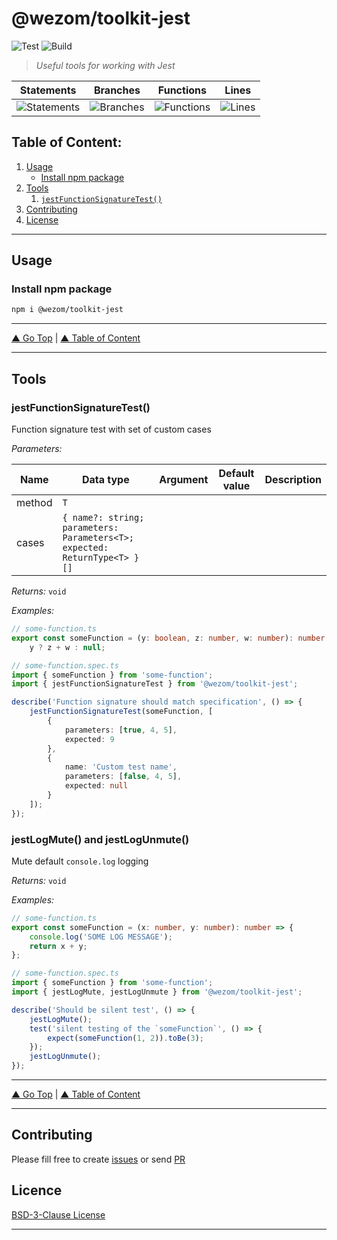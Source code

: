 # @wezom/toolkit-jest

![Test](https://github.com/WezomCompany/toolkit-jest/workflows/Test/badge.svg)
![Build](https://github.com/WezomCompany/toolkit-jest/workflows/Build/badge.svg)

> _Useful tools for working with Jest_

| Statements                                                                  | Branches                                                                  | Functions                                                                  | Lines                                                                  |
| --------------------------------------------------------------------------- | ------------------------------------------------------------------------- | -------------------------------------------------------------------------- | ---------------------------------------------------------------------- |
| ![Statements](https://img.shields.io/badge/Coverage-100%25-brightgreen.svg) | ![Branches](https://img.shields.io/badge/Coverage-100%25-brightgreen.svg) | ![Functions](https://img.shields.io/badge/Coverage-100%25-brightgreen.svg) | ![Lines](https://img.shields.io/badge/Coverage-100%25-brightgreen.svg) |

## Table of Content:

1. [Usage](#usage)
    - [Install npm package](#install-npm-package)
1. [Tools](#usage)
    1. [`jestFunctionSignatureTest()`](#jestfunctionsignaturetest)
1. [Contributing](#contributing)
1. [License](#licence)

---

## Usage

### Install npm package

```bash
npm i @wezom/toolkit-jest
```

---

[▲ Go Top](#) | [▲ Table of Content](#table-of-content)

---

## Tools

### jestFunctionSignatureTest()

[comment]: <> (AUTODOC-TOOL-START::function-signature-test#default)

Function signature test with set of custom cases

_Parameters:_

| Name   | Data type                                                                 | Argument | Default value | Description |
| ------ | ------------------------------------------------------------------------- | -------- | ------------- | ----------- |
| method | `T`                                                                       |          |               |
| cases  | `{ name?: string; parameters: Parameters<T>; expected: ReturnType<T> }[]` |          |               |

_Returns:_ `void`

_Examples:_

```ts
// some-function.ts
export const someFunction = (y: boolean, z: number, w: number): number | null =>
	y ? z + w : null;

// some-function.spec.ts
import { someFunction } from 'some-function';
import { jestFunctionSignatureTest } from '@wezom/toolkit-jest';

describe('Function signature should match specification', () => {
	jestFunctionSignatureTest(someFunction, [
		{
			parameters: [true, 4, 5],
			expected: 9
		},
		{
			name: 'Custom test name',
			parameters: [false, 4, 5],
			expected: null
		}
	]);
});
```

[comment]: <> (AUTODOC-TOOL-END)

### jestLogMute() and jestLogUnmute()

[comment]: <> (AUTODOC-TOOL-START::log-mute#jestLogMute)

Mute default `console.log` logging

_Returns:_ `void`

_Examples:_

```ts
// some-function.ts
export const someFunction = (x: number, y: number): number => {
	console.log('SOME LOG MESSAGE');
	return x + y;
};

// some-function.spec.ts
import { someFunction } from 'some-function';
import { jestLogMute, jestLogUnmute } from '@wezom/toolkit-jest';

describe('Should be silent test', () => {
	jestLogMute();
	test('silent testing of the `someFunction`', () => {
		expect(someFunction(1, 2)).toBe(3);
	});
	jestLogUnmute();
});
```

[comment]: <> (AUTODOC-TOOL-END)

---

[▲ Go Top](#) | [▲ Table of Content](#table-of-content)

---

## Contributing

Please fill free to create [issues](https://github.com/WezomCompany/toolkit-jest/issues) or send [PR](https://github.com/WezomCompany/toolkit-jest/pulls)

## Licence

[BSD-3-Clause License](https://github.com/WezomCompany/toolkit-jest/blob/master/LICENSE)

---
